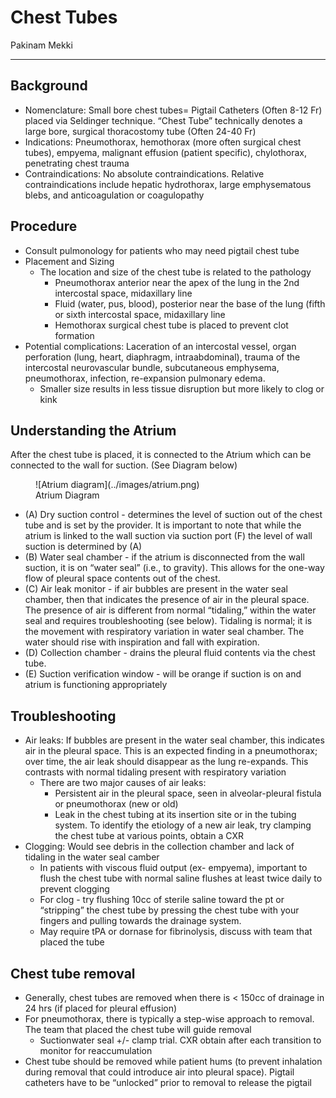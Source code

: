 # Chest Tubes

Pakinam Mekki

---

## Background

- Nomenclature: Small bore chest tubes= Pigtail Catheters (Often 8-12
    Fr) placed via Seldinger technique. “Chest Tube” technically denotes
    a large bore, surgical thoracostomy tube (Often 24-40 Fr)
- Indications: Pneumothorax, hemothorax (more often surgical chest
    tubes), empyema, malignant effusion (patient specific), chylothorax,
    penetrating chest trauma
- Contraindications: No absolute contraindications. Relative
    contraindications include hepatic hydrothorax, large emphysematous
    blebs, and anticoagulation or coagulopathy

## Procedure

- Consult pulmonology for patients who may need pigtail chest tube
- Placement and Sizing
  - The location and size of the chest tube is related to the pathology
      - Pneumothorax anterior near the apex of the lung in the 2nd
          intercostal space, midaxillary line
      - Fluid (water, pus, blood), posterior near the base of the lung
          (fifth or sixth intercostal space, midaxillary line
      - Hemothorax surgical chest tube is placed to prevent clot
          formation
- Potential complications: Laceration of an intercostal vessel, organ
    perforation (lung, heart, diaphragm, intraabdominal), trauma of the
    intercostal neurovascular bundle, subcutaneous emphysema,
    pneumothorax, infection, re-expansion pulmonary edema.
  - Smaller size results in less tissue disruption but more likely to
      clog or kink

## Understanding the Atrium

After the chest tube is placed,
it is connected to the Atrium
which can be connected to the wall for suction.
(See Diagram below)

<figure markdown>
![Atrium diagram](../images/atrium.png)
<figcaption markdown>Atrium Diagram</figcaption>
</figure>

- (A) Dry suction control - determines the level of suction out of
the chest tube and is set by the provider. It is important to note that
while the atrium is linked to the wall suction via suction port (F) the
level of wall suction is determined by (A)
- (B) Water seal chamber - if the atrium is disconnected from the
wall suction, it is on “water seal” (i.e., to gravity). This allows for
the one-way flow of pleural space contents out of the chest.
- (C) Air leak monitor - if air bubbles are present in the water
seal chamber, then that indicates the presence of air in the pleural
space. The presence of air is different from normal “tidaling,” within
the water seal and requires troubleshooting (see below). Tidaling is
normal; it is the movement with respiratory variation in water seal
chamber. The water should rise with inspiration and fall with
expiration.
- (D) Collection chamber - drains the pleural fluid contents via the
chest tube.
- (E) Suction verification window - will be orange if suction is on
and atrium is functioning appropriately

## Troubleshooting

- Air leaks: If bubbles are present in the water seal chamber, this
    indicates air in the pleural space. This is an expected finding in a
    pneumothorax; over time, the air leak should disappear as the lung
    re-expands. This contrasts with normal tidaling present with
    respiratory variation
  - There are two major causes of air leaks:
      - Persistent air in the pleural space, seen in alveolar-pleural
          fistula or pneumothorax (new or old)
      - Leak in the chest tubing at its insertion site or in the tubing
          system. To identify the etiology of a new air leak, try clamping
          the chest tube at various points, obtain a CXR
- Clogging: Would see debris in the collection chamber and lack of
    tidaling in the water seal camber
  - In patients with viscous fluid output (ex- empyema), important to
      flush the chest tube with normal saline flushes at least twice daily
      to prevent clogging
  - For clog - try flushing 10cc of sterile saline toward the pt or
      “stripping” the chest tube by pressing the chest tube with your
      fingers and pulling towards the drainage system.
  - May require tPA or dornase for fibrinolysis, discuss with team that
      placed the tube

## Chest tube removal

- Generally, chest tubes are removed when there is \< 150cc of
    drainage in 24 hrs (if placed for pleural effusion)
- For pneumothorax, there is typically a step-wise approach to
    removal. The team that placed the chest tube will guide removal
  - Suctionwater seal +/- clamp trial. CXR obtain after each transition
      to monitor for reaccumulation
- Chest tube should be removed while patient hums (to prevent
    inhalation during removal that could introduce air into pleural
    space). Pigtail catheters have to be “unlocked” prior to removal to
    release the pigtail
